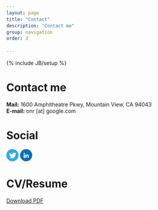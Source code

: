 ```yaml
---
layout: page
title: "Contact"
description: "Contact me"
group: navigation
order: 3

---
```

{% include JB/setup %}

<div class="row">

<div class="span5">
<h1>Contact me</h1>
<p>
<span class="icon-envelope"> </span> <strong>Mail:</strong> 1600 Amphitheatre Pkwy, Mountain View, CA 94043<br />
<span class="icon-comment"> </span> <strong>E-mail:</strong> onr [at] google.com<br />
</p>
</div>

<div class="span3">
<h1>Social</h1>
<a href="http://twitter.com/onurkucuktunc"><img src="images/twitter.png" /></a>
<a href="http://www.linkedin.com/in/onurkucuktunc"><img src="images/linkedin.png" /></a>
</div>

<div class="span3">
<h1>CV/Resume</h1>
<a class="btn btn-success" href="papers/Kucuktunc_CV.pdf"><span class="icon-download icon-white"> </span> Download PDF</a>
</div>

</div>
